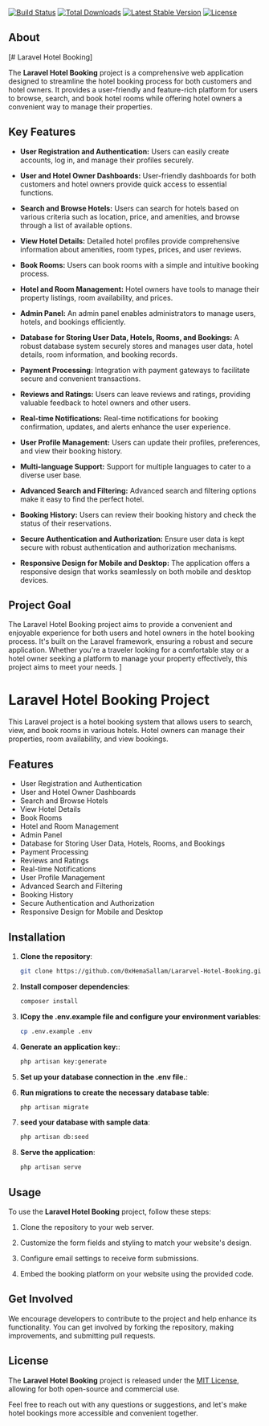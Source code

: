 [![Build Status](https://travis-ci.org/laravel/framework.svg)](https://travis-ci.org/laravel/framework)
[![Total Downloads](https://img.shields.io/packagist/dt/laravel/framework)](https://packagist.org/packages/laravel/framework)
[![Latest Stable Version](https://img.shields.io/packagist/v/laravel/framework)](https://packagist.org/packages/laravel/framework)
[![License](https://img.shields.io/packagist/l/laravel/framework)](https://packagist.org/packages/laravel/framework)

## About

[# Laravel Hotel Booking]

The **Laravel Hotel Booking** project is a comprehensive web application designed to streamline the hotel booking process for both customers and hotel owners. It provides a user-friendly and feature-rich platform for users to browse, search, and book hotel rooms while offering hotel owners a convenient way to manage their properties.

## Key Features

- **User Registration and Authentication:** Users can easily create accounts, log in, and manage their profiles securely.

- **User and Hotel Owner Dashboards:** User-friendly dashboards for both customers and hotel owners provide quick access to essential functions.

- **Search and Browse Hotels:** Users can search for hotels based on various criteria such as location, price, and amenities, and browse through a list of available options.

- **View Hotel Details:** Detailed hotel profiles provide comprehensive information about amenities, room types, prices, and user reviews.

- **Book Rooms:** Users can book rooms with a simple and intuitive booking process.

- **Hotel and Room Management:** Hotel owners have tools to manage their property listings, room availability, and prices.

- **Admin Panel:** An admin panel enables administrators to manage users, hotels, and bookings efficiently.

- **Database for Storing User Data, Hotels, Rooms, and Bookings:** A robust database system securely stores and manages user data, hotel details, room information, and booking records.

- **Payment Processing:** Integration with payment gateways to facilitate secure and convenient transactions.

- **Reviews and Ratings:** Users can leave reviews and ratings, providing valuable feedback to hotel owners and other users.

- **Real-time Notifications:** Real-time notifications for booking confirmation, updates, and alerts enhance the user experience.

- **User Profile Management:** Users can update their profiles, preferences, and view their booking history.

- **Multi-language Support:** Support for multiple languages to cater to a diverse user base.

- **Advanced Search and Filtering:** Advanced search and filtering options make it easy to find the perfect hotel.

- **Booking History:** Users can review their booking history and check the status of their reservations.

- **Secure Authentication and Authorization:** Ensure user data is kept secure with robust authentication and authorization mechanisms.

- **Responsive Design for Mobile and Desktop:** The application offers a responsive design that works seamlessly on both mobile and desktop devices.

## Project Goal

The Laravel Hotel Booking project aims to provide a convenient and enjoyable experience for both users and hotel owners in the hotel booking process. It's built on the Laravel framework, ensuring a robust and secure application. Whether you're a traveler looking for a comfortable stay or a hotel owner seeking a platform to manage your property effectively, this project aims to meet your needs.
]

# Laravel Hotel Booking Project

This Laravel project is a hotel booking system that allows users to search, view, and book rooms in various hotels. Hotel owners can manage their properties, room availability, and view bookings.

## Features

- User Registration and Authentication
- User and Hotel Owner Dashboards
- Search and Browse Hotels
- View Hotel Details
- Book Rooms
- Hotel and Room Management
- Admin Panel
- Database for Storing User Data, Hotels, Rooms, and Bookings
- Payment Processing
- Reviews and Ratings
- Real-time Notifications
- User Profile Management
- Advanced Search and Filtering
- Booking History
- Secure Authentication and Authorization
- Responsive Design for Mobile and Desktop

## Installation

1. **Clone the repository**:
   ```bash
   git clone https://github.com/0xHemaSallam/Lararvel-Hotel-Booking.git
2. **Install composer dependencies**:
    ```bash
    composer install
2. **ICopy the .env.example file and configure your environment variables**:
    ```bash
    cp .env.example .env
3. **Generate an application key:**:
    ```bash
    php artisan key:generate
4. **Set up your database connection in the .env file.**:

5. **Run migrations to create the necessary database table**:
    ```bash
    php artisan migrate
6. **seed your database with sample data**:
    ```bash
    php artisan db:seed
    
7. **Serve the application**:
    ```bash
    php artisan serve
## Usage

To use the **Laravel Hotel Booking** project, follow these steps:

1. Clone the repository to your web server.

2. Customize the form fields and styling to match your website's design.

3. Configure email settings to receive form submissions.

4. Embed the booking platform on your website using the provided code.

## Get Involved

We encourage developers to contribute to the project and help enhance its functionality. You can get involved by forking the repository, making improvements, and submitting pull requests.

## License

The **Laravel Hotel Booking** project is released under the [MIT License](https://www.ibrahim-sallam.me), allowing for both open-source and commercial use.

Feel free to reach out with any questions or suggestions, and let's make hotel bookings more accessible and convenient together.

